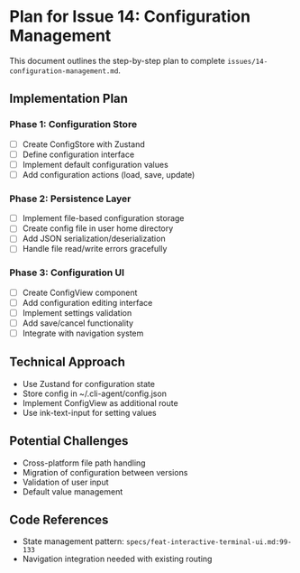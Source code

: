 # Plan for Issue 14: Configuration Management

This document outlines the step-by-step plan to complete `issues/14-configuration-management.md`.

## Implementation Plan

### Phase 1: Configuration Store
- [ ] Create ConfigStore with Zustand
- [ ] Define configuration interface
- [ ] Implement default configuration values
- [ ] Add configuration actions (load, save, update)

### Phase 2: Persistence Layer
- [ ] Implement file-based configuration storage
- [ ] Create config file in user home directory
- [ ] Add JSON serialization/deserialization
- [ ] Handle file read/write errors gracefully

### Phase 3: Configuration UI
- [ ] Create ConfigView component
- [ ] Add configuration editing interface
- [ ] Implement settings validation
- [ ] Add save/cancel functionality
- [ ] Integrate with navigation system

## Technical Approach
- Use Zustand for configuration state
- Store config in ~/.cli-agent/config.json
- Implement ConfigView as additional route
- Use ink-text-input for setting values

## Potential Challenges
- Cross-platform file path handling
- Migration of configuration between versions
- Validation of user input
- Default value management

## Code References
- State management pattern: `specs/feat-interactive-terminal-ui.md:99-133`
- Navigation integration needed with existing routing